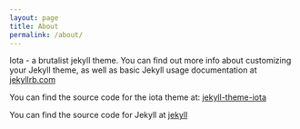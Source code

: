 ```yaml
---
layout: page
title: About
permalink: /about/
---
```


Iota - a brutalist jekyll theme. You can find out more info about customizing your Jekyll theme, as well as basic Jekyll usage documentation at [jekyllrb.com](http://jekyllrb.com/)

You can find the source code for the iota theme at:
[jekyll-theme-iota](https://github.com/artlogic/jekyll-theme-iota)

You can find the source code for Jekyll at
[jekyll](https://github.com/jekyll/jekyll)
